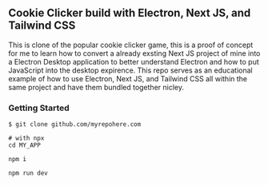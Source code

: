 
## Cookie Clicker build with Electron, Next JS, and Tailwind CSS

This is clone of the popular cookie clicker game, this is a proof of concept for me to learn how to convert a already exsting Next JS project of mine into a Electron Desktop application to better understand Electron and how to put JavaScript into the desktop expirence. This repo serves as an educational example of how to use Electron, Next JS, and Tailwind CSS all within the same project and have them bundled together nicley. 

### Getting Started

``` with bash
$ git clone github.com/myrepohere.com
```

```
# with npx
cd MY_APP

npm i 

npm run dev 
```

